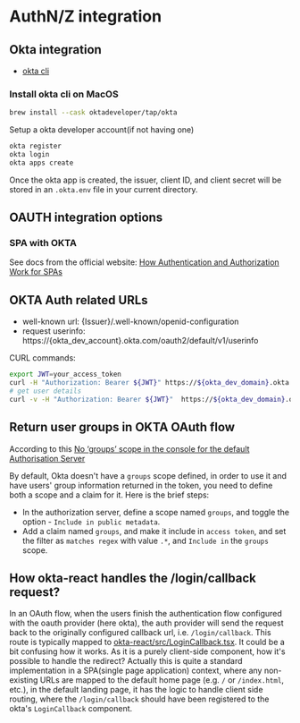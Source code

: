 # AuthN/Z integration


## Okta integration

- [okta cli](https://cli.okta.com/)


### Install okta cli on MacOS

```bash
brew install --cask oktadeveloper/tap/okta
```

Setup a okta developer account(if not having one)

```bash
okta register
okta login
okta apps create
```

Once the okta app is created, the issuer, client ID, and client secret will be stored in an `.okta.env` file in your current directory.

## OAUTH integration options

### SPA with OKTA

See docs from the official website: [How Authentication and Authorization Work for SPAs](https://developer.okta.com/blog/2023/04/04/spa-auth-tokens)


## OKTA Auth related URLs


- well-known url: {Issuer}/.well-known/openid-configuration
- request userinfo: https://{okta_dev_account}.okta.com/oauth2/default/v1/userinfo


CURL commands:

```bash
export JWT=your_access_token
curl -H "Authorization: Bearer ${JWT}" https://${okta_dev_domain}.okta.com/oauth2/default/v1/userinfo
# get user details
curl -v -H "Authorization: Bearer ${JWT}"  https://${okta_dev_domain}.okta.com/api/v1/users
```


## Return user groups in OKTA OAuth flow

According to this [No ‘groups’ scope in the console for the default Authorisation Server](https://devforum.okta.com/t/no-groups-scope-in-the-console-for-the-default-authorisation-server/5573)

By default, Okta doesn't have a `groups` scope defined, in order to use it and have users' group information returned in the token, you need to define both a scope and a claim for it. Here is the brief steps:

- In the authorization server, define a scope named `groups`, and toggle the option - `Include in public metadata`.
- Add a claim named `groups`, and make it include in `access token`, and set the filter as `matches regex` with value `.*`, and `Include in` the `groups` scope.

## How okta-react handles the /login/callback request?

In an OAuth flow, when the users finish the authentication flow configured with the oauth provider (here okta), the auth provider will send the request back to the originally configured callback url, i.e. `/login/callback`. This route is typically mapped to [okta-react/src/LoginCallback.tsx](https://github.com/okta/okta-react/blob/master/src/LoginCallback.tsx). It could be a bit confusing how it works. As it is a purely client-side component, how it's possible to handle the redirect? Actually this is quite a standard implementation in a SPA(single page application) context, where any non-existing URLs are mapped to the default home page (e.g. `/` or `/index.html`, etc.), in the default landing page, it has the logic to handle client side routing, where the `/login/callback` should have been registered to the okta's `LoginCallback` component.
